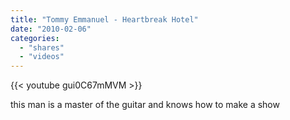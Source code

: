 ```yaml
---
title: "Tommy Emmanuel - Heartbreak Hotel"
date: "2010-02-06"
categories:
  - "shares"
  - "videos"
---
```


{{< youtube gui0C67mMVM >}}

this man is a master of the guitar and knows how to make a show
